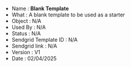 - Name : **Blank Template**
- What : A blank template to be used as a starter
- Object : N/A
- Used By : N/A
- Status : N/A
- Sendgrid Template ID : N/A
- Sendgrid link : N/A
- Version : V1
- Date : 02/04/2025